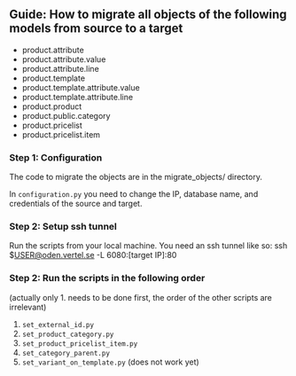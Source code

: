 ## Guide: How to migrate all objects of the following models from source to a target
  * product.attribute
  * product.attribute.value
  * product.attribute.line
  * product.template
  * product.template.attribute.value
  * product.template.attribute.line
  * product.product 
  * product.public.category
  * product.pricelist
  * product.pricelist.item

### Step 1: Configuration
The code to migrate the objects are in the migrate_objects/ directory.

In `configuration.py` you need to change the IP, database name, and credentials of the source and target.

### Step 2: Setup ssh tunnel
Run the scripts from your local machine. You need an ssh tunnel like so: ssh $USER@oden.vertel.se -L 6080:[target IP]:80

### Step 2: Run the scripts in the following order
(actually only 1. needs to be done first, the order of the other scripts are irrelevant)
1. `set_external_id.py`
2. `set_product_category.py`
3. `set_product_pricelist_item.py`
4. `set_category_parent.py`
5. `set_variant_on_template.py` (does not work yet)
